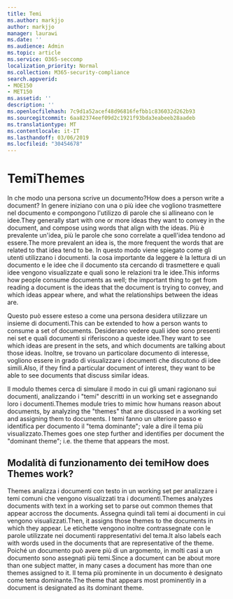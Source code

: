 ```yaml
---
title: Temi
ms.author: markjjo
author: markjjo
manager: laurawi
ms.date: ''
ms.audience: Admin
ms.topic: article
ms.service: O365-seccomp
localization_priority: Normal
ms.collection: M365-security-compliance
search.appverid:
- MOE150
- MET150
ms.assetid: ''
description: ''
ms.openlocfilehash: 7c9d1a52acef48d96816fefbb1c836032d262b93
ms.sourcegitcommit: 6aa82374eef09d2c1921f93bda3eabeeb28aadeb
ms.translationtype: MT
ms.contentlocale: it-IT
ms.lasthandoff: 03/06/2019
ms.locfileid: "30454678"
---
```

# <a name="themes"></a><span data-ttu-id="be37a-102">Temi</span><span class="sxs-lookup"><span data-stu-id="be37a-102">Themes</span></span>
<span data-ttu-id="be37a-103">In che modo una persona scrive un documento?</span><span class="sxs-lookup"><span data-stu-id="be37a-103">How does a person write a document?</span></span> <span data-ttu-id="be37a-104">In genere iniziano con una o più idee che vogliono trasmettere nel documento e compongono l'utilizzo di parole che si allineano con le idee.</span><span class="sxs-lookup"><span data-stu-id="be37a-104">They generally start with one or more ideas they want to convey in the document, and compose using words that align with the ideas.</span></span> <span data-ttu-id="be37a-105">Più è prevalente un'idea, più le parole che sono correlate a quell'idea tendono ad essere.</span><span class="sxs-lookup"><span data-stu-id="be37a-105">The more prevalent an idea is, the more frequent the words that are related to that idea tend to be.</span></span> <span data-ttu-id="be37a-106">In questo modo viene spiegato come gli utenti utilizzano i documenti. la cosa importante da leggere è la lettura di un documento e le idee che il documento sta cercando di trasmettere e quali idee vengono visualizzate e quali sono le relazioni tra le idee.</span><span class="sxs-lookup"><span data-stu-id="be37a-106">This informs how people consume documents as well; the important thing to get from reading a document is the ideas that the document is trying to convey, and which ideas appear where, and what the relationships between the ideas are.</span></span>

<span data-ttu-id="be37a-107">Questo può essere esteso a come una persona desidera utilizzare un insieme di documenti.</span><span class="sxs-lookup"><span data-stu-id="be37a-107">This can be extended to how a person wants to consume a set of documents.</span></span> <span data-ttu-id="be37a-108">Desiderano vedere quali idee sono presenti nei set e quali documenti si riferiscono a queste idee.</span><span class="sxs-lookup"><span data-stu-id="be37a-108">They want to see which ideas are present in the sets, and which documents are talking about those ideas.</span></span> <span data-ttu-id="be37a-109">Inoltre, se trovano un particolare documento di interesse, vogliono essere in grado di visualizzare i documenti che discutono di idee simili.</span><span class="sxs-lookup"><span data-stu-id="be37a-109">Also, if they find a particular document of interest, they want to be able to see documents that discuss similar ideas.</span></span>

<span data-ttu-id="be37a-110">Il modulo themes cerca di simulare il modo in cui gli umani ragionano sui documenti, analizzando i "temi" descritti in un working set e assegnando loro i documenti.</span><span class="sxs-lookup"><span data-stu-id="be37a-110">Themes module tries to mimic how humans reason about documents, by analyzing the "themes" that are discussed in a working set and assigning them to documents.</span></span> <span data-ttu-id="be37a-111">I temi fanno un ulteriore passo e identifica per documento il "tema dominante"; vale a dire il tema più visualizzato.</span><span class="sxs-lookup"><span data-stu-id="be37a-111">Themes goes one step further and identifies per document the "dominant theme"; i.e. the theme that appears the most.</span></span>

## <a name="how-does-themes-work"></a><span data-ttu-id="be37a-112">Modalità di funzionamento dei temi</span><span class="sxs-lookup"><span data-stu-id="be37a-112">How does Themes work?</span></span>
<span data-ttu-id="be37a-113">Themes analizza i documenti con testo in un working set per analizzare i temi comuni che vengono visualizzati tra i documenti.</span><span class="sxs-lookup"><span data-stu-id="be37a-113">Themes analyzes documents with text in a working set to parse out common themes that appear accross the documents.</span></span> <span data-ttu-id="be37a-114">Assegna quindi tali temi ai documenti in cui vengono visualizzati.</span><span class="sxs-lookup"><span data-stu-id="be37a-114">Then, it assigns those themes to the documents in which they appear.</span></span> <span data-ttu-id="be37a-115">Le etichette vengono inoltre contrassegnate con le parole utilizzate nei documenti rappresentativi del tema.</span><span class="sxs-lookup"><span data-stu-id="be37a-115">It also labels each with words used in the documents that are representative of the theme.</span></span> <span data-ttu-id="be37a-116">Poiché un documento può avere più di un argomento, in molti casi a un documento sono assegnati più temi.</span><span class="sxs-lookup"><span data-stu-id="be37a-116">Since a document can be about more than one subject matter, in many cases a document has more than one themes assigned to it.</span></span> <span data-ttu-id="be37a-117">Il tema più prominente in un documento è designato come tema dominante.</span><span class="sxs-lookup"><span data-stu-id="be37a-117">The theme that appears most prominently in a document is designated as its dominant theme.</span></span>